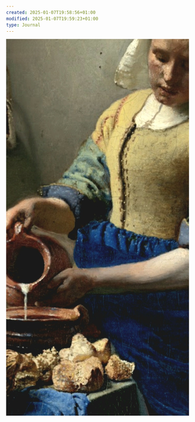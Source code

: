 ```yaml
---
created: 2025-01-07T19:58:56+01:00
modified: 2025-01-07T19:59:23+01:00
type: Journal
---
```


![Image](./6ffb41965730d8f0bb06bb5411ba45df.jpg)
